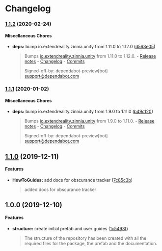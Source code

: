 # Changelog

### [1.1.2](https://github.com/ExtendRealityLtd/Tilia.Trackers.ObscuranceTracker.Unity/compare/v1.1.1...v1.1.2) (2020-02-24)

#### Miscellaneous Chores

* **deps:** bump io.extendreality.zinnia.unity from 1.11.0 to 1.12.0 ([d563e05](https://github.com/ExtendRealityLtd/Tilia.Trackers.ObscuranceTracker.Unity/commit/d563e05b50bf6f53e88c8861888c4307c20021b7))
  > Bumps [io.extendreality.zinnia.unity](https://github.com/ExtendRealityLtd/Zinnia.Unity) from 1.11.0 to 1.12.0. - [Release notes](https://github.com/ExtendRealityLtd/Zinnia.Unity/releases) - [Changelog](https://github.com/ExtendRealityLtd/Zinnia.Unity/blob/master/CHANGELOG.md) - [Commits](https://github.com/ExtendRealityLtd/Zinnia.Unity/compare/v1.11.0...v1.12.0)
  > 
  > Signed-off-by: dependabot-preview[bot] <support@dependabot.com>

### [1.1.1](https://github.com/ExtendRealityLtd/Tilia.Trackers.ObscuranceTracker.Unity/compare/v1.1.0...v1.1.1) (2020-01-02)

#### Miscellaneous Chores

* **deps:** bump io.extendreality.zinnia.unity from 1.9.0 to 1.11.0 ([b49c120](https://github.com/ExtendRealityLtd/Tilia.Trackers.ObscuranceTracker.Unity/commit/b49c120d63c28fc3a205555663619cb74105ea82))
  > Bumps [io.extendreality.zinnia.unity](https://github.com/ExtendRealityLtd/Zinnia.Unity) from 1.9.0 to 1.11.0. - [Release notes](https://github.com/ExtendRealityLtd/Zinnia.Unity/releases) - [Changelog](https://github.com/ExtendRealityLtd/Zinnia.Unity/blob/master/CHANGELOG.md) - [Commits](https://github.com/ExtendRealityLtd/Zinnia.Unity/compare/v1.9.0...v1.11.0)
  > 
  > Signed-off-by: dependabot-preview[bot] <support@dependabot.com>

## [1.1.0](https://github.com/ExtendRealityLtd/Tilia.Trackers.ObscuranceTracker.Unity/compare/v1.0.0...v1.1.0) (2019-12-11)

#### Features

* **HowToGuides:** add docs for obscurance tracker ([7c85c3b](https://github.com/ExtendRealityLtd/Tilia.Trackers.ObscuranceTracker.Unity/commit/7c85c3b1730dab0cd1aa7cf636f1b279667c9641))
  > added docs for obscurance tracker

## 1.0.0 (2019-12-10)

#### Features

* **structure:** create initial prefab and user guides ([1c5493f](https://github.com/ExtendRealityLtd/Tilia.Trackers.ObscuranceTracker.Unity/commit/1c5493f4f0d1d33dbb78432aafdd22f4bbe55237))
  > The structure of the repository has been created with all the required files for the package, the prefab and the documentation.

